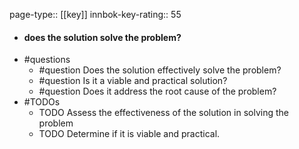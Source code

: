 page-type:: [[key]]
innbok-key-rating:: 55
- #### does the solution solve the problem?
- #questions
  - #question Does the solution effectively solve the problem?
  - #question Is it a viable and practical solution?
  - #question Does it address the root cause of the problem?
- #TODOs
  - TODO Assess the effectiveness of the solution in solving the problem
  - TODO  Determine if it is viable and practical.



